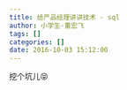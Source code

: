 ```yaml
---
title: 给产品经理讲讲技术 - sql
author: 小学生·董宏飞
tags: []
categories: []
date: 2016-10-03 15:12:00
---
```

挖个坑儿😝
<!-- more -->
